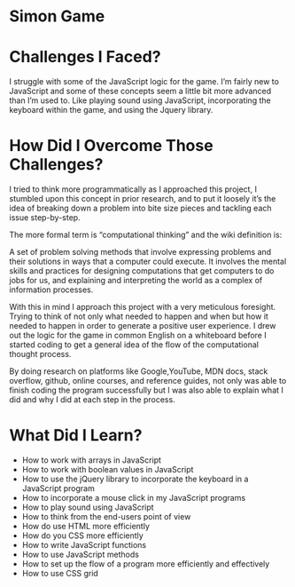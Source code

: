 # Simon Game

# Challenges I Faced? 

I struggle with some of the JavaScript logic for the game. I’m fairly new to JavaScript and some of these concepts seem a 
little bit more advanced than I’m used to. Like playing sound using JavaScript, incorporating the keyboard within the game, 
and using the Jquery library. 

# How Did I Overcome Those Challenges? 

I tried to think more programmatically as I approached this project, I stumbled upon this concept in prior research, and 
to put it loosely it’s the idea of breaking down a problem into bite size pieces and tackling each issue step-by-step. 

The more formal term is “computational thinking” and the wiki definition is: 

A set of problem solving methods that involve expressing problems and their solutions in ways that a computer could execute. It involves the mental skills and practices for designing computations that get computers to do jobs for us, and explaining and interpreting the world as a complex of information processes. 

With this in mind I approach this project with a very meticulous foresight. Trying to think of not only what needed to happen and when but how it needed to happen in order to generate a positive user experience. I drew out the logic for the game in common English on a whiteboard before I started coding to get a general idea of the flow of the computational thought process.

By doing research on platforms like Google,YouTube, MDN docs, stack overflow, github, online courses, and reference guides, not only was able to finish coding the program successfully but I was also able to explain what I did and why I did at each step in the process. 




# What Did I Learn? 

* How to work with arrays in JavaScript
* How to work with boolean values in JavaScript
* How to use the jQuery library to incorporate the keyboard in a JavaScript program
* How to incorporate a mouse click in my JavaScript programs
* How to play sound using JavaScript
* How to think from the end-users point of view 
* How do use HTML more efficiently
* How do you CSS more efficiently
* How to write JavaScript functions
* How to use JavaScript methods
* How to set up the flow of a program more efficiently and effectively
* How to use CSS grid
